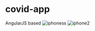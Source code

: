 # covid-app
AngularJS based
![iphoness](https://user-images.githubusercontent.com/47720053/85016545-8ea37600-b187-11ea-930b-9f8d56322bf8.png)
![iphone2](https://user-images.githubusercontent.com/47720053/85016556-92cf9380-b187-11ea-9651-4b48ec1e4a1b.png)
